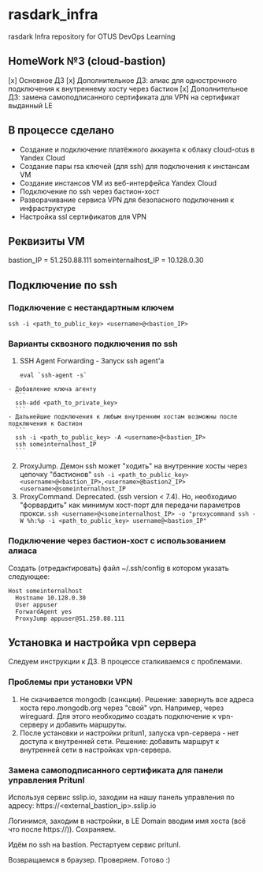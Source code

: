 # rasdark_infra

rasdark Infra repository for OTUS DevOps Learning

## HomeWork №3 (cloud-bastion)

[x] Основное ДЗ
[x] Дополнительное ДЗ: алиас для однострочного подключения к внутреннему хосту через бастион
[x] Дополнительное ДЗ: замена самоподписанного сертификата для VPN на сертификат выданный LE

## В процессе сделано
  - Создание и подключение платёжного аккаунта к облаку cloud-otus в Yandex Cloud
  - Создание пары rsa ключей (для ssh) для подключения к инстансам VM
  - Создание инстансов VM из веб-интерфейса Yandex Cloud
  - Подключение по ssh через бастион-хост
  - Разворачивание сервиса VPN для безопасного подключения к инфраструктуре
  - Настройка ssl сертификатов для VPN

## Реквизиты VM
  bastion_IP = 51.250.88.111
  someinternalhost_IP = 10.128.0.30

## Подключение по ssh
### Подключение с нестандартным ключем
```
ssh -i <path_to_public_key> <username>@<bastion_IP>
```
### Варианты сквозного подключения по ssh
  1. SSH Agent Forwarding
    - Запуск ssh agent'a
      ```
      eval `ssh-agent -s`
      ```
    - Добавление ключа агенту
      ```
      ssh-add <path_to_private_key>
      ```
    - Дальнейшие подключения к любым внутренним хостам возможны после подключения к бастион
      ```
      ssh -i <path_to_public_key> -A <username>@<bastion_IP>
      ssh someinternalhost_IP
      ```
  2. ProxyJump. Демон ssh может "ходить" на внутренние хосты через цепочку "бастионов"
    ```
    ssh -i <path_to_public_key> <username>@<bastion_IP>,<username>@bastion2_IP> <username>@someinternalhost_IP
    ```
  3. ProxyCommand. Deprecated. (ssh version < 7.4). Но, необходимо "форвардить" как минимум хост-порт для передачи параметров прокси.
    ```
    ssh <username>@<someinternalhost_IP> -o "proxycommand ssh -W %h:%p -i <path_to_public_key> username@<bastion_IP"
    ```

### Подключение через бастион-хост с использованием алиаса
  Создать (отредактировать) файл ~/.ssh/config в котором указать следующее:

  ```
Host someinternalhost
    Hostname 10.128.0.30
    User appuser
    ForwardAgent yes
    ProxyJump appuser@51.250.88.111
  ```

## Установка и настройка vpn сервера
  Следуем инструкции к ДЗ. В процессе сталкиваемся с проблемами.

### Проблемы при установки VPN
  1. Не скачивается mongodb (санкции).
    Решение: завернуть все адреса хоста repo.mongodb.org через "свой" vpn.
    Например, через wireguard. Для этого необходимо создать подключение к vpn-серверу и добавить
    маршруты.
  2. После установки и настройки pritun1, запуска vpn-сервера - нет доступа к внутренней сети.
    Решение: добавить маршрут к внутренней сети в настройках vpn-сервера.

### Замена самоподписанного сертификата для панели управления Pritunl

  Используя сервис sslip.io, заходим на нашу панель управления по адресу:
  https://<external_bastion_ip>.sslip.io

  Логинимся, заходим в настройки, в LE Domain вводим имя хоста (всё что после https://)). Сохраняем.

  Идём по ssh на bastion. Рестартуем сервис pritunl.

  Возвращаемся в браузер. Проверяем. Готово :)
